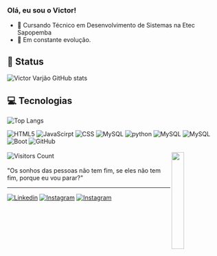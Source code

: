### Olá, eu sou o Victor! 

- 🏤 Cursando Técnico em Desenvolvimento de Sistemas na Etec Sapopemba
- 📌 Em constante evolução.
  
## 👾 Status

![Victor Varjão GitHub stats](https://github-readme-stats.vercel.app/api?username=Victor-Varjao&show_icons=true&theme=tokyonight)

## 💻 Tecnologias

![Top Langs](https://github-readme-stats.vercel.app/api/top-langs/?username=Victor-Varjao&layout=compact&theme=tokyonight)

<div style="display: inline_block">
  <img aling="center" alt="HTML5" src="https://img.shields.io/badge/HTML5-100000?style=for-the-badge&logo=html5&logoColor=orange">
  <img aling="center" alt="JavaScirpt" src="https://img.shields.io/badge/JavaScript-100000?style=for-the-badge&logo=javascript&logoColor=yellow">
  <img aling="center" alt="CSS" src="https://img.shields.io/badge/CSS3-100000?style=for-the-badge&logo=css3&logoColor=blue">
  <img aling="center" alt="MySQL" src="https://img.shields.io/badge/MariaDB-100000?style=for-the-badge&logo=microsoft-sql-server&logoColor=white">
  <img aling="center" alt="python" src="https://img.shields.io/badge/C%23-100000?style=for-the-badge&logo=c-sharp&logoColor=green">
    <img aling="center" alt="MySQL" src="https://img.shields.io/badge/Python-100000?style=for-the-badge&logo=python&logoColor=blue">
   <img aling="center" alt="MySQL" src="https://img.shields.io/badge/git-100000?style=for-the-badge&logo=git">
  <img aling="center" alt="Boot" src="https://img.shields.io/badge/Bootstrap-100000?style=for-the-badge&logo=bootstrap&logoColor=purple">
    <img alt="GitHub" src="https://camo.githubusercontent.com/912ca89796628095a091b16bd74b5016ea7f36ad49e1d49ac65d24abf49e099d/68747470733a2f2f696d672e736869656c64732e696f2f62616467652f6769746875622d3130303030303f7374796c653d666f722d7468652d6261646765266c6f676f3d676974687562" data-canonical-src="https://img.shields.io/badge/github-100000?style=for-the-badge&amp;logo=github">
  <br><br>
  <img alt="Visitors Count" src="https://visitcount.itsvg.in/api?id=Victor-Varjao&label=Profile%20Views&color=6&icon=0&pretty=false)](https://visitcount.itsvg.in)" data-canonical-src="https://visitcount.itsvg.in/api?id=Victor-Varjao&amp;icon=0&amp;color=11">
    <img align="right" width="24%" src="https://user-images.githubusercontent.com/5713670/87202985-820dcb80-c2b6-11ea-9f56-7ec461c497c3.gif"; display: inline-block;" data-target="animated-image.originalImage">
</div>
<div align="left" dir="auto">
<br>
"Os sonhos das pessoas não tem fim, se eles não tem fim, porque eu vou parar?"
<br>
<hr height="1">
  
[![Linkedin](https://img.shields.io/badge/LinkedIn-0077B5?style=for-the-badge&logo=linkedin&logoColor=white)](www.linkedin.com/in/victor-leonardo-da-silva-varjão-927387281)
[![Instagram](https://img.shields.io/badge/Instagram-E4405F?style=for-the-badge&logo=instagram&logoColor=white)](https://instagram.com/victor.o.varjao?igshid=NGExMmI2YTkyZg==)
[![Instagram](https://img.shields.io/badge/Discord-100990?style=for-the-badge&logo=discord&logoColor=white)](https://instagram.com/victor.o.varjao?igshid=NGExMmI2YTkyZg==)
